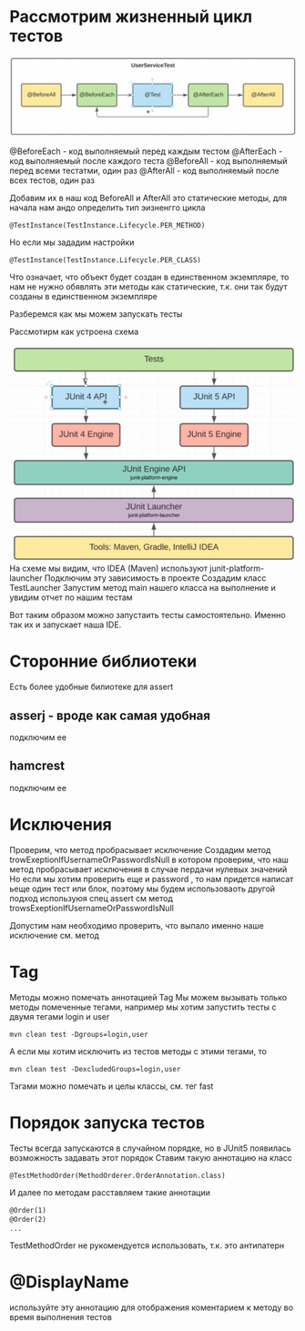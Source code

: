# Рассмотрим жизненный цикл тестов

![life_cicle.png](src/main/resources/life_cicle.png)

@BeforeEach - код выполняемый перед каждым тестом
@AfterEach - код выполняемый после каждого теста
@BeforeAll - код выполняемый перед всеми тестатми, один раз
@AfterAll - код выполняемый после всех тестов, один раз

Добавим их в наш код
BeforeAll и AfterAll это статические методы, для начала нам андо определить тип эизненгго цикла
```aidl
@TestInstance(TestInstance.Lifecycle.PER_METHOD)
```
Но если мы зададим настройки
```aidl
@TestInstance(TestInstance.Lifecycle.PER_CLASS)
```
Что означает, что объект будет создан в единственном экземпляре, то нам не нужно обявлять эти 
методы как статические, т.к. они так будут созданы в единственном экземпляре

Разберемся как мы можем запускать тесты

Рассмотирм как устроена схема

![shema](src/main/resources/shema.png)
На схеме мы видим, что IDEA (Maven) используют junit-platform-launcher
Подключим эту зависимость в проекте
Создадим класс TestLauncher
Запустим метод main нашего класса на выполнение и увидим отчет по нашим тестам

Вот таким образом можно запустаить тесты самостоятельно. Именно так их и запускает наша IDE.


# Сторонние библиотеки

Есть более удобные билиотеке для assert
## asserj - вроде как самая удобная
подключим ее

## hamcrest
подключим ее

# Исключения
Проверим, что метод пробрасывает исключение
Создадим метод trowExeptionIfUsernameOrPasswordIsNull в котором проверим, что наш метод 
пробрасывает исключения в случае пердачи нулевых значений
Но если мы хотим проверить еще и password , то нам придется написат ьеще один тест или блок, 
поэтому мы будем использоваоть другой подход используюя спец assert см метод trowsExeptionIfUsernameOrPasswordIsNull

Допустим нам необходимо проверить, что выпало именно наше исключение см. метод 

# Tag   
Методы можно помечать аннотацией Tag
Мы можем вызывать только методы помеченные тегами, например мы хотим запустить тесты с двумя тегами 
login  и user
```
mvn clean test -Dgroups=login,user
```
А если мы хотим исключить из тестов методы с этими тегами, то
```
mvn clean test -DexcludedGroups=login,user
```
Тэгами можно помечать и целы классы, см. тег fast

# Порядок запуска тестов

Тесты всегда запускаются в случайном порядке, но в JUnit5 появилась возможность задавать этот 
порядок
Ставим такую аннотацию на класс
```
@TestMethodOrder(MethodOrderer.OrderAnnotation.class)
```
И далее по методам расставляем такие аннотации
```
@Order(1)
@Order(2)
...
```
TestMethodOrder не рукомендуется использовать, т.к. это антипатерн
# @DisplayName
используйте эту аннотацию для отображения коментарием к методу во время выполнения тестов


